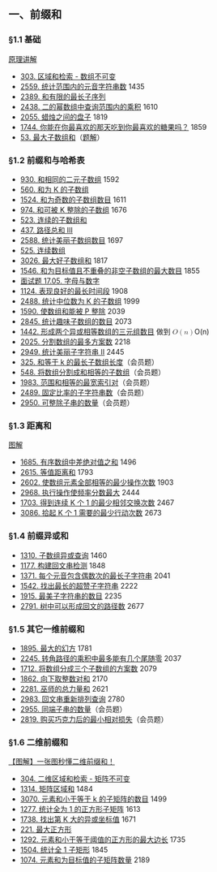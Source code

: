 ## 一、前缀和

### §1.1 基础

[原理讲解](https://leetcode.cn/problems/range-sum-query-immutable/solution/qian-zhui-he-ji-qi-kuo-zhan-fu-ti-dan-py-vaar/)

* [303\. 区域和检索 - 数组不可变](https://leetcode.cn/problems/range-sum-query-immutable/)
* [2559\. 统计范围内的元音字符串数](https://leetcode.cn/problems/count-vowel-strings-in-ranges/) 1435
* [2389\. 和有限的最长子序列](https://leetcode.cn/problems/longest-subsequence-with-limited-sum/)
* [2438\. 二的幂数组中查询范围内的乘积](https://leetcode.cn/problems/range-product-queries-of-powers/) 1610
* [2055\. 蜡烛之间的盘子](https://leetcode.cn/problems/plates-between-candles/) 1819
* [1744\. 你能在你最喜欢的那天吃到你最喜欢的糖果吗？](https://leetcode.cn/problems/can-you-eat-your-favorite-candy-on-your-favorite-day/) 1859
* [53\. 最大子数组和](https://leetcode.cn/problems/maximum-subarray/)（[题解](https://leetcode.cn/problems/maximum-subarray/solution/qian-zhui-he-zuo-fa-ben-zhi-shi-mai-mai-abu71/)）

### §1.2 前缀和与哈希表

* [930\. 和相同的二元子数组](https://leetcode.cn/problems/binary-subarrays-with-sum/) 1592
* [560\. 和为 K 的子数组](https://leetcode.cn/problems/subarray-sum-equals-k/)
* [1524\. 和为奇数的子数组数目](https://leetcode.cn/problems/number-of-sub-arrays-with-odd-sum/) 1611
* [974\. 和可被 K 整除的子数组](https://leetcode.cn/problems/subarray-sums-divisible-by-k/) 1676
* [523\. 连续的子数组和](https://leetcode.cn/problems/continuous-subarray-sum/)
* [437\. 路径总和 III](https://leetcode.cn/problems/path-sum-iii/)
* [2588\. 统计美丽子数组数目](https://leetcode.cn/problems/count-the-number-of-beautiful-subarrays/) 1697
* [525\. 连续数组](https://leetcode.cn/problems/contiguous-array/)
* [3026\. 最大好子数组和](https://leetcode.cn/problems/maximum-good-subarray-sum/) 1817
* [1546\. 和为目标值且不重叠的非空子数组的最大数目](https://leetcode.cn/problems/maximum-number-of-non-overlapping-subarrays-with-sum-equals-target/) 1855
* [面试题 17.05. 字母与数字](https://leetcode.cn/problems/find-longest-subarray-lcci/)
* [1124\. 表现良好的最长时间段](https://leetcode.cn/problems/longest-well-performing-interval/) 1908
* [2488\. 统计中位数为 K 的子数组](https://leetcode.cn/problems/count-subarrays-with-median-k/) 1999
* [1590\. 使数组和能被 P 整除](https://leetcode.cn/problems/make-sum-divisible-by-p/) 2039
* [2845\. 统计趣味子数组的数目](https://leetcode.cn/problems/count-of-interesting-subarrays/) 2073
* [1442\. 形成两个异或相等数组的三元组数目](https://leetcode.cn/problems/count-triplets-that-can-form-two-arrays-of-equal-xor/) 做到 <math><semantics><mrow><mi>O</mi><mo>(</mo><mi>n</mi><mo>)</mo></mrow><annotation>\\mathcal{O}(n)</annotation></semantics></math>O(n)
* [2025\. 分割数组的最多方案数](https://leetcode.cn/problems/maximum-number-of-ways-to-partition-an-array/) 2218
* [2949\. 统计美丽子字符串 II](https://leetcode.cn/problems/count-beautiful-substrings-ii/) 2445
* [325\. 和等于 k 的最长子数组长度](https://leetcode.cn/problems/maximum-size-subarray-sum-equals-k/)（会员题）
* [548\. 将数组分割成和相等的子数组](https://leetcode.cn/problems/split-array-with-equal-sum/)（会员题）
* [1983\. 范围和相等的最宽索引对](https://leetcode.cn/problems/widest-pair-of-indices-with-equal-range-sum/)（会员题）
* [2489\. 固定比率的子字符串数](https://leetcode.cn/problems/number-of-substrings-with-fixed-ratio/)（会员题）
* [2950\. 可整除子串的数量](https://leetcode.cn/problems/number-of-divisible-substrings/)（会员题）

### §1.3 距离和

[图解](https://leetcode.cn/problems/minimum-operations-to-make-all-array-elements-equal/solution/yi-tu-miao-dong-pai-xu-qian-zhui-he-er-f-nf55/)

* [1685\. 有序数组中差绝对值之和](https://leetcode.cn/problems/sum-of-absolute-differences-in-a-sorted-array/) 1496
* [2615\. 等值距离和](https://leetcode.cn/problems/sum-of-distances/) 1793
* [2602\. 使数组元素全部相等的最少操作次数](https://leetcode.cn/problems/minimum-operations-to-make-all-array-elements-equal/) 1903
* [2968\. 执行操作使频率分数最大](https://leetcode.cn/problems/apply-operations-to-maximize-frequency-score/) 2444
* [1703\. 得到连续 K 个 1 的最少相邻交换次数](https://leetcode.cn/problems/minimum-adjacent-swaps-for-k-consecutive-ones/) 2467
* [3086\. 拾起 K 个 1 需要的最少行动次数](https://leetcode.cn/problems/minimum-moves-to-pick-k-ones/) 2673

### §1.4 前缀异或和

* [1310\. 子数组异或查询](https://leetcode.cn/problems/xor-queries-of-a-subarray/) 1460
* [1177\. 构建回文串检测](https://leetcode.cn/problems/can-make-palindrome-from-substring/) 1848
* [1371\. 每个元音包含偶数次的最长子字符串](https://leetcode.cn/problems/find-the-longest-substring-containing-vowels-in-even-counts/) 2041
* [1542\. 找出最长的超赞子字符串](https://leetcode.cn/problems/find-longest-awesome-substring/) 2222
* [1915\. 最美子字符串的数目](https://leetcode.cn/problems/number-of-wonderful-substrings/) 2235
* [2791\. 树中可以形成回文的路径数](https://leetcode.cn/problems/count-paths-that-can-form-a-palindrome-in-a-tree/) 2677

### §1.5 其它一维前缀和

* [1895\. 最大的幻方](https://leetcode.cn/problems/largest-magic-square/) 1781
* [2245\. 转角路径的乘积中最多能有几个尾随零](https://leetcode.cn/problems/maximum-trailing-zeros-in-a-cornered-path/) 2037
* [1712\. 将数组分成三个子数组的方案数](https://leetcode.cn/problems/ways-to-split-array-into-three-subarrays/) 2079
* [1862\. 向下取整数对和](https://leetcode.cn/problems/sum-of-floored-pairs/) 2170
* [2281\. 巫师的总力量和](https://leetcode.cn/problems/sum-of-total-strength-of-wizards/) 2621
* [2983\. 回文串重新排列查询](https://leetcode.cn/problems/palindrome-rearrangement-queries/) 2780
* [2955\. 同端子串的数量](https://leetcode.cn/problems/number-of-same-end-substrings/)（会员题）
* [2819\. 购买巧克力后的最小相对损失](https://leetcode.cn/problems/minimum-relative-loss-after-buying-chocolates/)（会员题）

### §1.6 二维前缀和

[【图解】一张图秒懂二维前缀和！](https://leetcode.cn/problems/range-sum-query-2d-immutable/solution/tu-jie-yi-zhang-tu-miao-dong-er-wei-qian-84qp/)

* [304\. 二维区域和检索 - 矩阵不可变](https://leetcode.cn/problems/range-sum-query-2d-immutable/)
* [1314\. 矩阵区域和](https://leetcode.cn/problems/matrix-block-sum/) 1484
* [3070\. 元素和小于等于 k 的子矩阵的数目](https://leetcode.cn/problems/count-submatrices-with-top-left-element-and-sum-less-than-k/) 1499
* [1277\. 统计全为 1 的正方形子矩阵](https://leetcode.cn/problems/count-square-submatrices-with-all-ones/) 1613
* [1738\. 找出第 K 大的异或坐标值](https://leetcode.cn/problems/find-kth-largest-xor-coordinate-value/) 1671
* [221\. 最大正方形](https://leetcode.cn/problems/maximal-square/)
* [1292\. 元素和小于等于阈值的正方形的最大边长](https://leetcode.cn/problems/maximum-side-length-of-a-square-with-sum-less-than-or-equal-to-threshold/) 1735
* [1504\. 统计全 1 子矩形](https://leetcode.cn/problems/count-submatrices-with-all-ones/) 1845
* [1074\. 元素和为目标值的子矩阵数量](https://leetcode.cn/problems/number-of-submatrices-that-sum-to-target/) 2189
